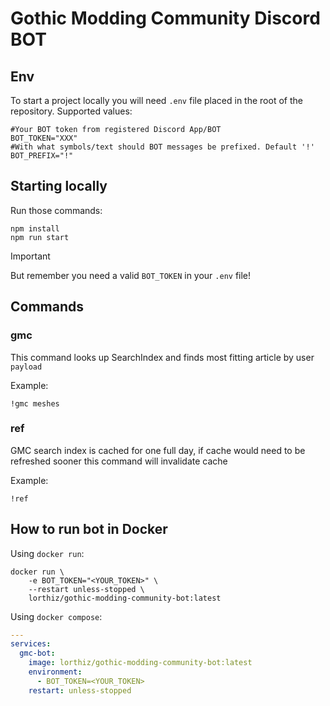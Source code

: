 # Gothic Modding Community Discord BOT

## Env

To start a project locally you will need `.env` file placed in the root of the repository. Supported values:

```dotenv
#Your BOT token from registered Discord App/BOT 
BOT_TOKEN="XXX"
#With what symbols/text should BOT messages be prefixed. Default '!'
BOT_PREFIX="!"
```

## Starting locally

Run those commands:

```
npm install
npm run start
```

> [!IMPORTANT]  
> But remember you need a valid `BOT_TOKEN` in your `.env` file!


## Commands

### gmc <payload>

This command looks up SearchIndex and finds most fitting article by user `payload`

Example:

```
!gmc meshes
```

### ref

GMC search index is cached for one full day, if cache would need to be refreshed sooner this command will invalidate
cache

Example:

```
!ref
```

## How to run bot in Docker
Using `docker run`:
```shell
docker run \
    -e BOT_TOKEN="<YOUR_TOKEN>" \
    --restart unless-stopped \
    lorthiz/gothic-modding-community-bot:latest
```
Using `docker compose`:
```yaml
---
services:
  gmc-bot:
    image: lorthiz/gothic-modding-community-bot:latest
    environment:
      - BOT_TOKEN=<YOUR_TOKEN>
    restart: unless-stopped
```



